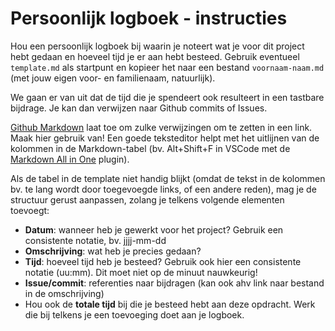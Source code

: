 # Persoonlijk logboek - instructies

Hou een persoonlijk logboek bij waarin je noteert wat je voor dit project hebt gedaan en hoeveel tijd je er aan hebt besteed. Gebruik eventueel `template.md` als startpunt en kopieer het naar een bestand `voornaam-naam.md` (met jouw eigen voor- en familienaam, natuurlijk).

We gaan er van uit dat de tijd die je spendeert ook resulteert in een tastbare bijdrage. Je kan dan verwijzen naar Github commits of Issues.

[Github Markdown](https://docs.github.com/en/github/writing-on-github/autolinked-references-and-urls) laat toe om zulke verwijzingen om te zetten in een link. Maak hier gebruik van! Een goede teksteditor helpt met het uitlijnen van de kolommen in de Markdown-tabel (bv. Alt+Shift+F in VSCode met de [Markdown All in One](https://marketplace.visualstudio.com/items?itemName=yzhang.markdown-all-in-one) plugin).

Als de tabel in de template niet handig blijkt (omdat de tekst in de kolommen bv. te lang wordt door toegevoegde links, of een andere reden), mag je de structuur gerust aanpassen, zolang je telkens volgende elementen toevoegt:

- **Datum**: wanneer heb je gewerkt voor het project? Gebruik een consistente notatie, bv. jjjj-mm-dd
- **Omschrijving**: wat heb je precies gedaan?
- **Tijd**: hoeveel tijd heb je besteed? Gebruik ook hier een consistente notatie (uu:mm). Dit moet niet op de minuut nauwkeurig!
- **Issue/commit**: referenties naar bijdragen (kan ook ahv link naar bestand in de omschrijving)
- Hou ook de **totale tijd** bij die je besteed hebt aan deze opdracht. Werk die bij telkens je een toevoeging doet aan je logboek.
